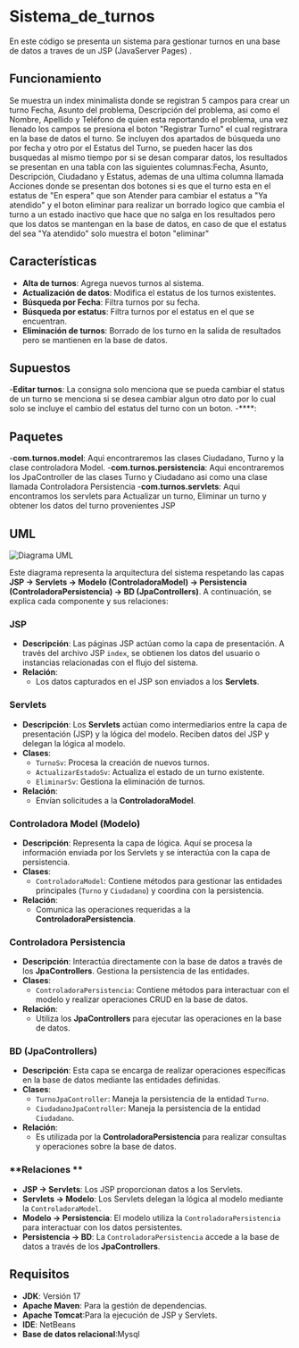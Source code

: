 # Sistema_de_turnos
En este código se presenta un sistema para gestionar turnos en una base de datos a traves de un JSP (JavaServer Pages) .

## Funcionamiento
Se muestra un index minimalista donde se registran 5 campos para crear un turno Fecha, Asunto del problema, Descripción del problema, asi como el Nombre, Apellido y Teléfono de quien esta reportando el problema, una vez llenado los campos se presiona el boton "Registrar Turno" el cual registrara en la base de datos el turno.
Se incluyen dos apartados de búsqueda uno por fecha y otro por el Estatus del Turno, se pueden hacer las dos busquedas al mismo tiempo por si se desan comparar datos, los resultados se presentan en una tabla con las siguientes columnas:Fecha, Asunto, Descripción, Ciudadano y	Estatus, ademas de una ultima columna llamada Acciones donde se presentan dos botones si es que el turno esta en el estatus de "En espera" que son Atender para cambiar el estatus a "Ya atendido" y el boton eliminar para realizar un borrado logico que cambia el turno a un estado inactivo que hace que no salga en los resultados pero que los datos se mantengan en la base de datos, en caso de que el estatus del sea "Ya atendido" solo muestra el boton "eliminar"


## Características

- **Alta de turnos**: Agrega nuevos turnos al sistema.
- **Actualización de datos**: Modifica el estatus de los turnos existentes.
- **Búsqueda por Fecha**: Filtra turnos por su fecha.
- **Búsqueda por estatus**: Filtra turnos por el estatus en el que se encuentran.
- **Eliminación de turnos**: Borrado de los turno en la salida de resultados pero se mantienen en la base de datos.


## Supuestos

-**Editar turnos**: La consigna solo menciona que se pueda cambiar el status de un turno se menciona si se desea cambiar algun otro dato por lo cual solo se incluye el cambio del estatus del turno con un boton.
-****:

## Paquetes
-**com.turnos.model**: Aqui encontraremos las clases Ciudadano, Turno y la clase controladora Model.
-**com.turnos.persistencia**: Aqui encontraremos los JpaController de las clases Turno y Ciudadano asi como una clase llamada Controladora Persistencia
-**com.turnos.servlets**: Aqui encontramos los servlets para Actualizar un turno, Eliminar un turno y obtener los datos del turno provenientes JSP

## UML
![Diagrama UML](SierraAngel_pruebatec2/diagramaUml.png)

Este diagrama representa la arquitectura del sistema respetando las capas **JSP → Servlets → Modelo (ControladoraModel) → Persistencia (ControladoraPersistencia) → BD (JpaControllers)**. A continuación, se explica cada componente y sus relaciones:


### **JSP**
- **Descripción**: 
  Las páginas JSP actúan como la capa de presentación. A través del archivo JSP `index`, se obtienen los datos del usuario o instancias relacionadas con el flujo del sistema.
- **Relación**:
  - Los datos capturados en el JSP son enviados a los **Servlets**.


### **Servlets**
- **Descripción**:
  Los **Servlets** actúan como intermediarios entre la capa de presentación (JSP) y la lógica del modelo. Reciben datos del JSP y delegan la lógica al modelo.
- **Clases**:
  - `TurnoSv`: Procesa la creación de nuevos turnos.
  - `ActualizarEstadoSv`: Actualiza el estado de un turno existente.
  - `EliminarSv`: Gestiona la eliminación de turnos.
- **Relación**:
  - Envían solicitudes a la **ControladoraModel**.


### **Controladora Model (Modelo)**
- **Descripción**:
  Representa la capa de lógica. Aquí se procesa la información enviada por los Servlets y se interactúa con la capa de persistencia.
- **Clases**:
  - `ControladoraModel`: Contiene métodos para gestionar las entidades principales (`Turno` y `Ciudadano`) y coordina con la persistencia.
- **Relación**:
  - Comunica las operaciones requeridas a la **ControladoraPersistencia**.



### **Controladora Persistencia**
- **Descripción**:
  Interactúa directamente con la base de datos a través de los **JpaControllers**. Gestiona la persistencia de las entidades.
- **Clases**:
  - `ControladoraPersistencia`: Contiene métodos para interactuar con el modelo y realizar operaciones CRUD en la base de datos.
- **Relación**:
  - Utiliza los **JpaControllers** para ejecutar las operaciones en la base de datos.


### **BD (JpaControllers)**
- **Descripción**:
  Esta capa se encarga de realizar operaciones específicas en la base de datos mediante las entidades definidas.
- **Clases**:
  - `TurnoJpaController`: Maneja la persistencia de la entidad `Turno`.
  - `CiudadanoJpaController`: Maneja la persistencia de la entidad `Ciudadano`.
- **Relación**:
  - Es utilizada por la **ControladoraPersistencia** para realizar consultas y operaciones sobre la base de datos.


### **Relaciones **
- **JSP → Servlets**: Los JSP proporcionan datos a los Servlets.
- **Servlets → Modelo**: Los Servlets delegan la lógica al modelo mediante la `ControladoraModel`.
- **Modelo → Persistencia**: El modelo utiliza la `ControladoraPersistencia` para interactuar con los datos persistentes.
- **Persistencia → BD**: La `ControladoraPersistencia` accede a la base de datos a través de los **JpaControllers**.





## Requisitos
- **JDK**: Versión 17
- **Apache Maven**: Para la gestión de dependencias.
- **Apache Tomcat**:Para la ejecución de JSP y Servlets.
- **IDE**: NetBeans
- **Base de datos relacional**:Mysql
